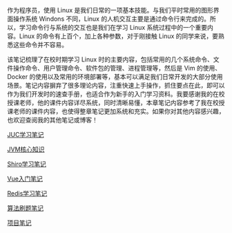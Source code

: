 作为程序员，使用 Linux 是我们日常的一项基本技能。与我们平时常用的图形界面操作系统 Windons 不同，Linux 的人机交互主要是通过命令行来完成的。所以，学习命令行与系统的交互也是我们在学习 Linux 系统过程中的一个重要内容。Linux 的命令有上百个，加上各种参数，对于刚接触 Linux 的同学来说，要熟悉这些命令并不容易。

该笔记梳理了在校时期学习 Linux 时的主要内容，包括常用的几个系统命令、文件操作命令、用户管理命令、软件包的管理、进程管理等，然后是 Vim 的使用、Docker 的使用以及常用的环境部署等，基本可以满足我们日常开发的大部分使用场景。笔记内容摒弃了很多理论内容，注重快速上手操作，抓住要点在此，即可以作为我们开发时的速查手册，也适合作为新手的入门学习资料。我要感谢我的在校授课老师，他的课件内容详尽系统，同时清晰易懂，本章笔记内容参考了我在校授课老师的课件内容，也使得整章笔记更加系统和充实。如果你对其他内容感兴趣，也欢迎查阅我的其他笔记或博客！

[JUC学习笔记](/docs/major-notes/juc/)

[JVM核心知识](/docs/more-notes/jvm)

[Shiro学习笔记](/docs/more-notes/shiro)

[Vue入门笔记](/docs/more-notes/vue)

[Redis学习笔记](/docs/major-notes/redis/)

[算法刷题笔记](/docs/major-notes/algorithm/)

[项目笔记](/docs/project-notes/)